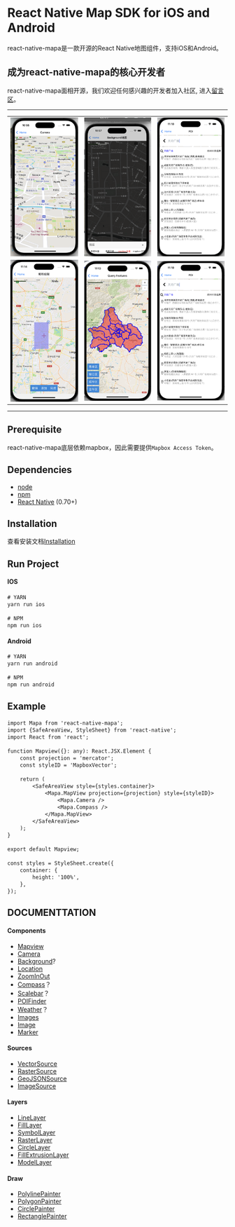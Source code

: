 # React Native Map SDK for iOS and Android

react-native-mapa是一款开源的React Native地图组件，支持iOS和Android。

## 成为react-native-mapa的核心开发者
react-native-mapa面相开源，我们欢迎任何感兴趣的开发者加入社区, 进入[留言区](http://xxxx)。

---

<table>
<tr>
    <td colspan="2">
        <img src="./src/assets/demo/mapview.png"/>
    </td>
    <td colspan="2">
        <img src="./src/assets/demo/background.png" />
    </td>
    <td colspan="2">
        <img src="./src/assets/demo/poi.png" />
    </td>
</tr>
<tr>
</tr>

<tr>
    <td colspan="2">
        <img src="./src/assets/demo/draw.png"/>
    </td>
    <td colspan="2">
        <img src="./src/assets/demo/query.png" />
    </td>
    <td colspan="2">
        <img src="./src/assets/demo/poi.png" />
    </td>
</tr>
<tr>
</tr>


</table>

---

## Prerequisite
react-native-mapa底层依赖mapbox，因此需要提供`Mapbox Access Token`。

## Dependencies

- [node](https://nodejs.org)
- [npm](https://www.npmjs.com/)
- [React Native](https://facebook.github.io/react-native/) (0.70+)

## Installation

查看安装文档[Installation](INSTALL.md)

## Run Project

#### IOS
```
# YARN
yarn run ios

# NPM
npm run ios
```
#### Android
```
# YARN
yarn run android

# NPM
npm run android

```
## Example
```
import Mapa from 'react-native-mapa';
import {SafeAreaView, StyleSheet} from 'react-native';
import React from 'react';

function Mapview({}: any): React.JSX.Element {
    const projection = 'mercator';
    const styleID = 'MapboxVector';

    return (
        <SafeAreaView style={styles.container}>
            <Mapa.MapView projection={projection} style={styleID}>
                <Mapa.Camera />
                <Mapa.Compass />
            </Mapa.MapView>
        </SafeAreaView>
    );
}

export default Mapview;

const styles = StyleSheet.create({
    container: {
        height: '100%',
    },
});
```

## DOCUMENTTATION
#### Components
- [Mapview](./docs//MapView.md)
- [Camera](./docs//Camera.md)
- [Background](./docs/Background.md)?
- [Location](./docs//LineLayer.md)
- [ZoomInOut](./docs/ZoomInOut.md)
- [Compass](./docs/Compass.md)？
- [Scalebar](./docs/Scalebar.md)？
- [POIFinder](./docs/POIFinder.md)
- [Weather](./docs//Weather.md)？
- [Images](./docs/image/Images.md)
- [Image](./docs/image/Image.md)
- [Marker](./docs/Marker.md)

#### Sources
- [VectorSource](./docs/VectorSource.md)
- [RasterSource](./docs/RasterSource.md)
- [GeoJSONSource](./docs/GeoJSONSource.md)
- [ImageSource](./docs/image/ImageSource.md)

#### Layers
- [LineLayer](./docs/LineLayer.md)
- [FillLayer](./docs/FillLayer.md)
- [SymbolLayer](./docs/SymbolLayer.md)
- [RasterLayer](./docs/RasterLayer.md)
- [CircleLayer](./docs/CircleLayer.md)
- [FillExtrusionLayer](./docs/FillExtrusionLayer.md)
- [ModelLayer](./docs/ModelLayer.md)

#### Draw
- [PolylinePainter](./docs/painter/PolylinePainter.md)
- [PolygonPainter](./docs/painter/PolygonPainter.md)
- [CirclePainter](./docs/painter/CirclePainter.md)
- [RectanglePainter](./docs/painter/RectanglePainter.md)